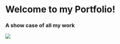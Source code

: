 <h1>Welcome to my Portfolio!</h1>
<h3>A show case of all my work</h3>
<p>
  <img src="https://img.shields.io/badge/React-20232A?style=for-the-badge&logo=react&logoColor=61DAFB" />
</p>
